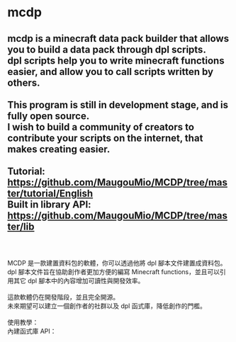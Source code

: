 # mcdp
mcdp is a minecraft data pack builder that allows you to build a data pack through dpl scripts.<br>
dpl scripts help you to write minecraft functions easier, and allow you to call scripts written by others.<br>
<br>
This program is still in development stage, and is fully open source.<br>
I wish to build a community of creators to contribute your scripts on the internet, that makes creating easier.<br>
<br>
Tutorial: <https://github.com/MaugouMio/MCDP/tree/master/tutorial/English><br>
Built in library API: <https://github.com/MaugouMio/MCDP/tree/master/lib><br>
<br>
---
<br>
MCDP 是一款建置資料包的軟體，你可以透過他將 dpl 腳本文件建置成資料包。<br>
dpl 腳本文件旨在協助創作者更加方便的編寫 Minecraft functions，並且可以引用其它 dpl 腳本中的內容增加可讀性與開發效率。<br>
<br>
這款軟體仍在開發階段，並且完全開源。<br>
未來期望可以建立一個創作者的社群以及 dpl 函式庫，降低創作的門檻。<br>
<br>
使用教學：<https://github.com/MaugouMio/MCDP/tree/master/tutorial/Chinese><br>
內建函式庫 API：<https://github.com/MaugouMio/MCDP/tree/master/lib>